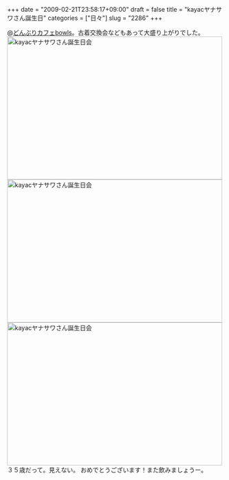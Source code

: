 +++
date = "2009-02-21T23:58:17+09:00"
draft = false
title = "kayacヤナサワさん誕生日"
categories = ["日々"]
slug = "2286"
+++

@<a href="http://bowls-cafe.jp/" target="_blank">どんぶりカフェbowls</a>。古着交換会などもあって大盛り上がりでした。
<a href="http://www.flickr.com/photos/h-b-k-r/3296820769/" title="kayacヤナサワさん誕生日会 by hbkr, on Flickr"><img src="http://farm4.static.flickr.com/3447/3296820769_91e3767d48.jpg" width="500" height="333" alt="kayacヤナサワさん誕生日会" /></a>
<a href="http://www.flickr.com/photos/h-b-k-r/3296820937/" title="kayacヤナサワさん誕生日会 by hbkr, on Flickr"><img src="http://farm4.static.flickr.com/3515/3296820937_0bea96f15b.jpg" width="500" height="333" alt="kayacヤナサワさん誕生日会" /></a>
<a href="http://www.flickr.com/photos/h-b-k-r/3296821089/" title="kayacヤナサワさん誕生日会 by hbkr, on Flickr"><img src="http://farm4.static.flickr.com/3532/3296821089_d77054e6ac.jpg" width="500" height="333" alt="kayacヤナサワさん誕生日会" /></a>
３５歳だって。見えない。
おめでとうございます！また飲みましょうー。
